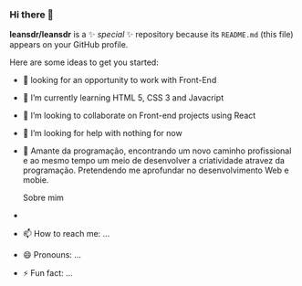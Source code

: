 ### Hi there 👋


**leansdr/leansdr** is a ✨ _special_ ✨ repository because its `README.md` (this file) appears on your GitHub profile.

Here are some ideas to get you started:

- 🔭 looking for an opportunity to work with Front-End
- 🌱 I’m currently learning HTML 5, CSS 3 and Javacript
- 👯 I’m looking to collaborate on Front-end projects using React
- 🤔 I’m looking for help with nothing for now
- 💬 Amante da programação, encontrando um novo caminho profissional e ao mesmo tempo um meio de desenvolver a criatividade atravez da programação. Pretendendo me aprofundar no desenvolvimento Web e mobie.
  
  Sobre mim

-

- 📫 How to reach me: ...
- 😄 Pronouns: ...
- ⚡ Fun fact: ...

